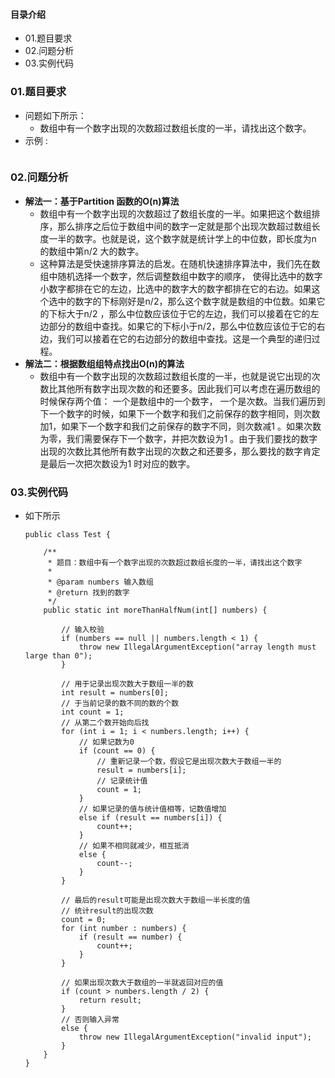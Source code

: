 #### 目录介绍
- 01.题目要求
- 02.问题分析
- 03.实例代码










### 01.题目要求
- 问题如下所示：
    - 数组中有一个数字出现的次数超过数组长度的一半，请找出这个数字。
- 示例 :
    ```

    ```




### 02.问题分析
- **解法一：基于Partition 函数的O(n)算法**
    - 数组中有一个数字出现的次数超过了数组长度的一半。如果把这个数组排序，那么排序之后位于数组中间的数字一定就是那个出现次数超过数组长度一半的数字。也就是说，这个数字就是统计学上的中位数，即长度为n 的数组中第n/2 大的数字。
    - 这种算法是受快速排序算法的启发。在随机快速排序算法中，我们先在数组中随机选择一个数字，然后调整数组中数字的顺序， 使得比选中的数字小数字都排在它的左边，比选中的数字大的数字都排在它的右边。如果这个选中的数字的下标刚好是n/2，那么这个数字就是数组的中位数。如果它的下标大于n/2 ，那么中位数应该位于它的左边，我们可以接着在它的左边部分的数组中查找。如果它的下标小于n/2，那么中位数应该位于它的右边，我们可以接着在它的右边部分的数组中查找。这是一个典型的递归过程。
- **解法二：根据数组组特点找出O(n)的算法**
    - 数组中有一个数字出现的次数超过数组长度的一半，也就是说它出现的次数比其他所有数字出现次数的和还要多。因此我们可以考虑在遍历数组的时候保存两个值： 一个是数组中的一个数字， 一个是次数。当我们遍历到下一个数字的时候，如果下一个数字和我们之前保存的数字相同，则次数加1，如果下一个数字和我们之前保存的数字不同，则次数减1 。如果次数为零，我们需要保存下一个数字，并把次数设为1 。由于我们要找的数字出现的次数比其他所有数字出现的次数之和还要多，那么要找的数字肯定是最后一次把次数设为1 时对应的数字。



### 03.实例代码
- 如下所示
    ```
    public class Test {
    
        /**
         * 题目：数组中有一个数字出现的次数超过数组长度的一半，请找出这个数字
         *
         * @param numbers 输入数组
         * @return 找到的数字
         */
        public static int moreThanHalfNum(int[] numbers) {
    
            // 输入校验
            if (numbers == null || numbers.length < 1) {
                throw new IllegalArgumentException("array length must large than 0");
            }
    
            // 用于记录出现次数大于数组一半的数
            int result = numbers[0];
            // 于当前记录的数不同的数的个数
            int count = 1;
            // 从第二个数开始向后找
            for (int i = 1; i < numbers.length; i++) {
                // 如果记数为0
                if (count == 0) {
                    // 重新记录一个数，假设它是出现次数大于数组一半的
                    result = numbers[i];
                    // 记录统计值
                    count = 1;
                }
                // 如果记录的值与统计值相等，记数值增加
                else if (result == numbers[i]) {
                    count++;
                }
                // 如果不相同就减少，相互抵消
                else {
                    count--;
                }
            }
    
            // 最后的result可能是出现次数大于数组一半长度的值
            // 统计result的出现次数
            count = 0;
            for (int number : numbers) {
                if (result == number) {
                    count++;
                }
            }
    
            // 如果出现次数大于数组的一半就返回对应的值
            if (count > numbers.length / 2) {
                return result;
            }
            // 否则输入异常
            else {
                throw new IllegalArgumentException("invalid input");
            }
        }
    }
    ```






